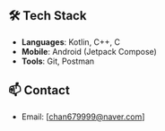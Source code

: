 ## 🛠️ Tech Stack
- **Languages**: Kotlin, C++, C
- **Mobile**: Android (Jetpack Compose)
- **Tools**: Git, Postman

## 📫 Contact
- Email: [chan679999@naver.com]  
<!--
**cksckckcks/cksckckcks** is a ✨ _special_ ✨ repository because its `README.md` (this file) appears on your GitHub profile.

Here are some ideas to get you started:

- 🔭 I’m currently working on ...
- 🌱 I’m currently learning ...
- 👯 I’m looking to collaborate on ...
- 🤔 I’m looking for help with ...
- 💬 Ask me about ...
- 📫 How to reach me: ...
- 😄 Pronouns: ...
- ⚡ Fun fact: ...
-->
